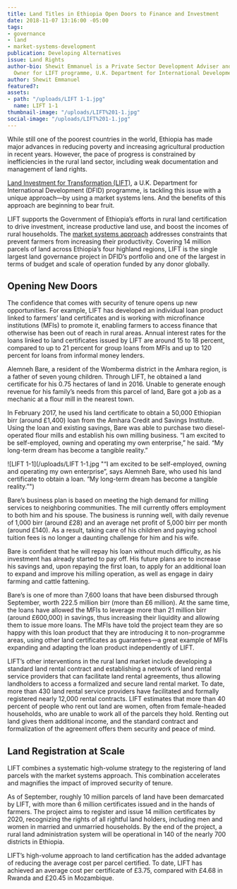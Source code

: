 ```yaml
---
title: Land Titles in Ethiopia Open Doors to Finance and Investment
date: 2018-11-07 13:16:00 -05:00
tags:
- governance
- land
- market-systems-development
publication: Developing Alternatives
issue: Land Rights
author-bio: Shewit Emmanuel is a Private Sector Development Adviser and Senior Responsible
  Owner for LIFT programme, U.K. Department for International Development.
author: Shewit Emmanuel
featured?: 
assets:
- path: "/uploads/LIFT 1-1.jpg"
  name: LIFT 1-1
thumbnail-image: "/uploads/LIFT%201-1.jpg"
social-image: "/uploads/LIFT%201-1.jpg"
---
```


While still one of the poorest countries in the world, Ethiopia has made major advances in reducing poverty and increasing agricultural production in recent years. However, the pace of progress is constrained by inefficiencies in the rural land sector, including weak documentation and management of land rights. 



[Land Investment for Transformation (LIFT)](https://www.dai.com/our-work/projects/ethiopia-land-investment-transformation-lift), a U.K. Department for International Development (DFID) programme, is tackling this issue with a unique approach—by using a market systems lens. And the benefits of this approach are beginning to bear fruit.

LIFT supports the Government of Ethiopia’s efforts in rural land certification to drive investment, increase productive land use, and boost the incomes of rural households. The [market systems approach](http://dai-global-developments.com/articles/market-systems-development-a-primer-on-pro-poor-programming/) addresses constraints that prevent farmers from increasing their productivity. Covering 14 million parcels of land across Ethiopia’s four highland regions, LIFT is the single largest land governance project in DFID’s portfolio and one of the largest in terms of budget and scale of operation funded by any donor globally. 

## Opening New Doors 

The confidence that comes with security of tenure opens up new opportunities. For example, LIFT has developed an individual loan product linked to farmers’ land certificates and is working with microfinance institutions (MFIs) to promote it, enabling farmers to access finance that otherwise has been out of reach in rural areas. Annual interest rates for the loans linked to land certificates issued by LIFT are around 15 to 18 percent, compared to up to 21 percent for group loans from MFIs and up to 120 percent for loans from informal money lenders.

Alemneh Bare, a resident of the Womberma district in the Amhara region, is a father of seven young children. Through LIFT, he obtained a land certificate for his 0.75 hectares of land in 2016. Unable to generate enough revenue for his family’s needs from this parcel of land, Bare got a job as a mechanic at a flour mill in the nearest town.

In February 2017, he used his land certificate to obtain a 50,000 Ethiopian birr (around £1,400) loan from the Amhara Credit and Savings Institute. Using the loan and existing savings, Bare was able to purchase two diesel-operated flour mills and establish his own milling business. “I am excited to be self-employed, owning and operating my own enterprise,” he said. “My long-term dream has become a tangible reality.”

![LIFT 1-1](/uploads/LIFT 1-1.jpg "“I am excited to be self-employed, owning and operating my own enterprise”, says Alemneh Bare, who used his land certificate to obtain a loan. “My long-term dream has become a tangible reality.”") 

Bare’s business plan is based on meeting the high demand for milling services to neighboring communities. The mill currently offers employment to both him and his spouse. The business is running well, with daily revenue of 1,000 birr (around £28) and an average net profit of 5,000 birr per month (around £140). As a result, taking care of his children and paying school tuition fees is no longer a daunting challenge for him and his wife.

Bare is confident that he will repay his loan without much difficulty, as his investment has already started to pay off. His future plans are to increase his savings and, upon repaying the first loan, to apply for an additional loan to expand and improve his milling operation, as well as engage in dairy farming and cattle fattening.

Bare’s is one of more than 7,600 loans that have been disbursed through September, worth 222.5 million birr (more than £6 million). At the same time, the loans have allowed the MFIs to leverage more than 21 million birr (around £600,000) in savings, thus increasing their liquidity and allowing them to issue more loans. The MFIs have told the project team they are so happy with this loan product that they are introducing it to non-programme areas, using other land certificates as guarantees—a great example of MFIs expanding and adapting the loan product independently of LIFT.

LIFT’s other interventions in the rural land market include developing a standard land rental contract and establishing a network of land rental service providers that can facilitate land rental agreements, thus allowing landholders to access a formalized and secure land rental market. To date, more than 430 land rental service providers have facilitated and formally registered nearly 12,000 rental contracts. LIFT estimates that more than 40 percent of people who rent out land are women, often from female-headed households, who are unable to work all of the parcels they hold. Renting out land gives them additional income, and the standard contract and formalization of the agreement offers them security and peace of mind.

## Land Registration at Scale

LIFT combines a systematic high-volume strategy to the registering of land parcels with the market systems approach. This combination accelerates and magnifies the impact of improved security of tenure.

As of September, roughly 10 million parcels of land have been demarcated by LIFT, with more than 6 million certificates issued and in the hands of farmers. The project aims to register and issue 14 million certificates by 2020, recognizing the rights of all rightful land holders, including men and women in married and unmarried households. By the end of the project, a rural land administration system will be operational in 140 of the nearly 700 districts in Ethiopia. 

LIFT’s high-volume approach to land certification has the added advantage of reducing the average cost per parcel certified. To date, LIFT has achieved an average cost per certificate of £3.75, compared with £4.68 in Rwanda and £20.45 in Mozambique.

